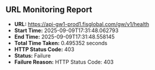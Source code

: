 ## URL Monitoring Report

- **URL:** https://api-gw1-prod1.fisglobal.com/gw/v1/health
- **Start Time:** 2025-09-09T17:31:48.062793
- **End Time:** 2025-09-09T17:31:48.558145
- **Total Time Taken:** 0.495352 seconds
- **HTTP Status Code:** 403
- **Status:** Failure
- **Failure Reason:** HTTP Status Code: 403
